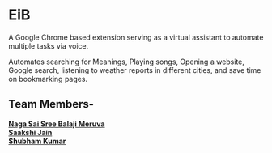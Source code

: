 # EiB

A Google Chrome based extension serving as a virtual assistant to automate multiple tasks via voice.

Automates searching for Meanings, Playing songs, Opening a website, Google search, listening to weather reports in different cities, and save
time on bookmarking pages.

## Team Members-

[**Naga Sai Sree Balaji Meruva**](https://github.com/BLJS2warchief) <br />
[**Saakshi Jain**](https://github.com/sa4k5hi) <br />
[**Shubham Kumar**](https://github.com/The-Deadly)
